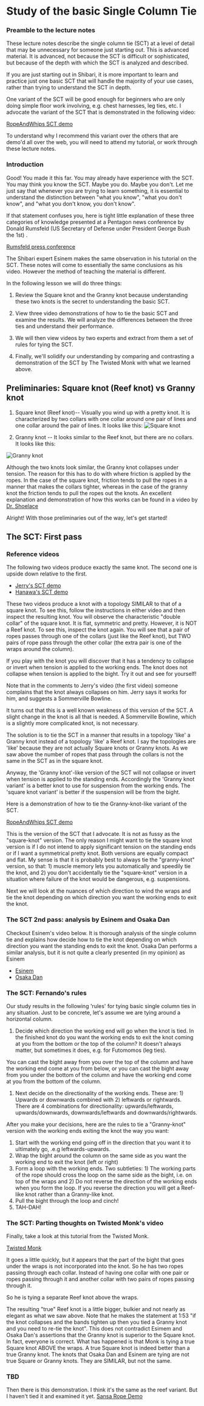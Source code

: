 
# Study of the basic Single Column Tie

### Preamble to the lecture notes

These lecture notes describe the single column tie (SCT) at a level of detail that may be unnecessary for someone just starting out. This is advanced material. It is advanced, not because the SCT is difficult or sophisticated, but because of the depth with which the SCT is analyzed and described.

If you are just starting out in Shibari, it is more important to learn and practice just one basic SCT that will handle the majority of your use cases, rather than trying to understand the SCT in depth.

One variant of the SCT will be good enough for beginners who are only doing simple floor work involving, e.g. chest harnesses, leg ties, etc. I advocate the variant of the SCT that is demonstrated in the following video:

[RopeAndWhips SCT demo](https://www.youtube.com/watch?v=JCewN1ZVBbc)

To understand why I recommend this variant over the others that are demo'd all over the web, you will need to attend my tutorial, or work through these lecture notes.

### Introduction

Good! You made it this far. You may already have experience with the SCT. You may think you know the SCT. Maybe you do. Maybe you don't. Let me just say that whenever you are trying to learn something, it is essential to understand the distinction between "what you know", "what you don't know", and "what you don't know, you don't know".

If that statement confuses you, here is tight little  explanation of these three categories of knowledge presented at a Pentagon news conference by Donald Rumsfeld (US Secretary of Defense under President George Bush the 1st) .

[Rumsfeld press conference](https://www.youtube.com/watch?v=REWeBzGuzCc)

The Shibari expert Esinem makes the same observation in his tutorial on the SCT. These notes will come to essentially the same conclusions as his video. However the method of teaching the material is different.

In the following lesson we will do three things:

1. Review the Square knot and the Granny knot because understanding these two knots is the secret to understanding the basic SCT.

2. View three video demonstrations of how to tie the basic SCT and examine the results. We will analyze the differences between the three ties and understand their performance.

3. We will then view videos by two experts and extract from them a set of rules for tying the SCT.

4. Finally, we'll solidify our understanding by comparing and contrasting a demonstration of the SCT by The Twisted Monk with what we learned above.

## Preliminaries: Square knot (Reef knot) vs Granny knot

 1.  Square knot (Reef knot)-- Visually you wind up with a pretty knot. It is characterized by two collars with one collar around one pair of lines and one collar around the pair of lines.  It looks like this:
![Square knot](https://cdn0.wideopenspaces.com/wp-content/uploads/2014/10/Square-Knot.jpg)

 1. Granny knot --  It looks similar to the Reef knot, but there are no collars. It looks like this:

 ![Granny knot](https://mythyng.files.wordpress.com/2012/10/granny-knot_2.jpeg)

 Although the two knots look similar, the Granny knot collapses under tension. The reason for this has to do with where friction is applied by the ropes. In the case of the square knot, friction tends to pull the ropes in a manner that makes the collars tighter, whereas in the case of the granny knot the friction tends to pull the ropes out the knots. An excellent explanation and demonstration of how this works can be found in a video by [Dr. Shoelace](https://www.youtube.com/watch?v=QSbeIb4riK0)

Alright! With those preliminaries out of the way, let's get started!

## The SCT: First pass

### Reference videos

The following two videos produce exactly the same knot.
The second one is upside down relative to the first.

* [Jerry's SCT demo](https://www.youtube.com/watch?v=T0Y_JYJ6p-8)
* [Hanawa's SCT demo](https://www.youtube.com/watch?v=4GTfPKRYvhc)

These two videos produce a knot with a topology SIMILAR to that of a square knot. To see this, follow the instructions in either video and then inspect the resulting knot. You will observe the characteristic "double collar" of the square knot. It is flat, symmetric and pretty. However, it is NOT a Reef knot. To see this, inspect the knot again. You will see that a pair of ropes passes through one of the collars (just like the Reef knot), but TWO pairs of rope pass through the other collar (the extra pair is one of the wraps around the column).

If you play with the knot you will discover that it has a tendency to collapse or invert when tension is applied to the working ends. The knot does not collapse when tension is applied to the bight. Try it out and see for yourself!

Note that in the comments to Jerry's video (the first video) someone complains that the knot always collapses on him. Jerry says it works for him, and suggests a Sommerville Bowline.

It turns out that this is a well known weakness of this version of the SCT.  A slight change in the knot is all that is needed. A Sommerville Bowline, which is a slightly more complicated knot, is not necessary.

The solution is to tie the SCT in a manner that results in a topology 'like' a Granny knot instead of a topology 'like' a Reef knot. I say the topologies are 'like' because they are not actually Square knots or Granny knots. As we saw above the number of ropes that pass through the collars is not the same in the SCT as in the square knot.

Anyway, the 'Granny knot'-like version of the SCT will not collapse or invert when tension is applied to the standing ends. Accordingly the 'Granny knot variant' is a better knot to use for suspension from the working ends. The 'square knot variant' is better if the suspension will be from the bight.

Here is a demonstration of how to tie the Granny-knot-like variant of the SCT.

[RopeAndWhips SCT demo](https://www.youtube.com/watch?v=JCewN1ZVBbc)

This is the version of the SCT that I advocate. It is not as fussy as the "square-knot" version. The only reason I might want to tie the square knot version is if I do not intend to apply significant tension on the standing ends or if I want a symmetrical pretty knot. Both versions are equally compact and flat. My sense is that it is probably best to always tie the "granny-knot" version, so that: 1) muscle memory lets you automatically and speedily tie the knot, and 2) you don't accidentally tie the "square-knot" version in a situation where failure of the knot would be dangerous, e.g. suspensions.

Next we will look at the nuances of which direction to wind the wraps and tie the knot depending on which direction you want the working ends to exit the knot.

### The SCT 2nd pass:  analysis by Esinem and Osaka Dan

Checkout Esinem's video below. It is thorough analysis of the single column tie and explains how decide how to tie the knot depending on which direction you want the standing ends to exit the knot. Osaka Dan performs a similar analysis, but it is not quite a clearly presented (in my opinion) as Esinem


* [Esinem](https://www.youtube.com/watch?v=XB4pOHGO3wI)
* [Osaka Dan](https://vimeo.com/333974403)

### The SCT: Fernando's rules

Our study results in the following 'rules' for tying basic single column ties in any situation. Just to be concrete, let's assume we are tying around a horizontal column.

1. Decide which direction the working end will go when the knot is tied. In the finished knot do you want the working ends to exit the knot coming at you from the bottom or the top of the column? It doesn't always matter, but sometimes it does, e.g. for Futomomos (leg ties).

You can cast the bight away from you over the top of the column and have the working end come at you from below, or you can cast the bight away from you under the bottom of the column and have the working end come at you from the bottom of the column.

1. Next decide on the directionality of the working ends. These are: 1) Upwards or downwards combined with 2) leftwards or rightwards. There are 4 combinations for directionality: upwards/leftwards, upwards/downwards, downwards/leftwards and downwards/rightwards.

After you make your decisions, here are the rules to tie a "Granny-knot" version with the working ends exiting the knot the way you want:

1. Start with the working end going off in the direction that you want it to ultimately go, .e.g leftwards-upwards.
1. Wrap the bight around the column on the same side as you want the working end to exit the knot (left or right)
1. Form a loop with the working ends. Two subtleties: 1) The working parts of the rope should cross the loop on the same side as the bight, i.e. on top of the wraps and 2) Do not reverse the direction of the working ends when you form the loop. If you reverse the direction you will get a Reef-like knot rather than a Granny-like knot.  
1. Pull the bight through the loop and cinch!
1. TAH-DAH!

### The SCT: Parting thoughts on Twisted Monk's video
Finally, take a look at this tutorial from the Twisted Monk.

[Twisted Monk](https://www.youtube.com/watch?v=UhzIQCoLjDc&t=4s)

It goes a little quickly, but it appears that the part of the bight that goes under the wraps is not incorporated into the knot. So he has two ropes passing through each collar. Instead of having one collar with one pair or ropes passing through it and another collar with two pairs of ropes passing through it.

So he is tying a separate Reef knot above the wraps.

The resulting "true" Reef knot is a little bigger, bulkier and not nearly as elegant as what we saw above. Note that he makes the statement at 1:53 "if the knot collapses and the bands tighten up then you tied a Granny knot and you need to re-tie the knot". This does not contradict Esimem and Osaka Dan's assertions that the Granny knot is superior to the Square knot. In fact, everyone is correct.  What has happened is that  Monk is tying a true Square knot ABOVE the wraps.  A true Square knot is indeed better than a true Granny knot. The knots that Osaka Dan and Esinem are tying are not true Square or Granny knots. They are SIMILAR, but not the same.

### TBD

Then there is this demonstration. I think it's the same as the reef variant. But I haven't tied it and examined it yet.
[
Sansa Rope Demo](https://www.youtube.com/watch?v=WqAi7Dj5vrY)
